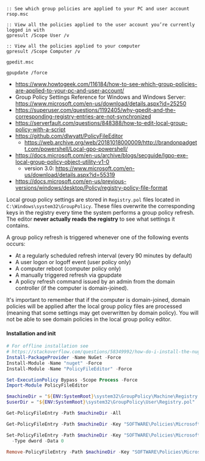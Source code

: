 ```batch
:: See which group policies are applied to your PC and user account
rsop.msc

:: View all the policies applied to the user account you’re currently logged in with
gpresult /Scope User /v

:: View all the policies applied to your computer
gpresult /Scope Computer /v

gpedit.msc

gpupdate /force
```
* https://www.howtogeek.com/116184/how-to-see-which-group-policies-are-applied-to-your-pc-and-user-account/
* Group Policy Settings Reference for Windows and Windows Server: https://www.microsoft.com/en-us/download/details.aspx?id=25250
* https://superuser.com/questions/1192405/why-gpedit-and-the-corresponding-registry-entries-are-not-synchronized
* https://serverfault.com/questions/848388/how-to-edit-local-group-policy-with-a-script
* https://github.com/dlwyatt/PolicyFileEditor
   * https://web.archive.org/web/20181018000009/http://brandonpadgett.com/powershell/Local-gpo-powershell/
* https://docs.microsoft.com/en-us/archive/blogs/secguide/lgpo-exe-local-group-policy-object-utility-v1-0
   * version 3.0: https://www.microsoft.com/en-us/download/details.aspx?id=55319
* https://docs.microsoft.com/en-us/previous-versions/windows/desktop/Policy/registry-policy-file-format

Local group policy settings are stored in `Registry.pol` files located in `C:\Windows\system32\GroupPolicy`. These files overwrite the corresponding keys in the registry every time the system performs a group policy refresh. The editor **never actually reads the registry** to see what settings it contains.

A group policy refresh is triggered whenever one of the following events occurs:

* At a regularly scheduled refresh interval (every 90 minutes by default)
* A user logon or logoff event (user policy only)
* A computer reboot (computer policy only)
* A manually triggered refresh via gpupdate
* A policy refresh command issued by an admin from the domain controller (if the computer is domain-joined).

It's important to remember that if the computer is domain-joined, domain policies will be applied after the local group policy files are processed (meaning that some settings may get overwritten by domain policy). You will not be able to see domain policies in the local group policy editor.


#### Installation and init
```powershell
# For offline installation see
# https://stackoverflow.com/questions/58349992/how-do-i-install-the-nuget-provider-for-powershell-on-a-offline-machine/65667310#65667310
Install-PackageProvider -Name NuGet -Force
Install-Module -Name "nuget" -Force
Install-Module -Name "PolicyFileEditor" -Force

Set-ExecutionPolicy Bypass -Scope Process -Force
Import-Module PolicyFileEditor
```

```powershell
$machineDir = "${ENV:SystemRoot}\system32\GroupPolicy\Machine\Registry.pol"
$userDir = "${ENV:SystemRoot}\system32\GroupPolicy\User\Registry.pol"

Get-PolicyFileEntry -Path $machineDir -All

Get-PolicyFileEntry -Path $machineDir -Key "SOFTWARE\Policies\Microsoft\Windows\System" -ValueName "EnableSmartScreen"

Set-PolicyFileEntry -Path $machineDir -Key "SOFTWARE\Policies\Microsoft\Windows\System" -ValueName "EnableSmartScreen" `
  -Type dword -Data 0

Remove-PolicyFileEntry -Path $machineDir -Key "SOFTWARE\Policies\Microsoft\Windows\System" -ValueName "EnableSmartScreen"
```

